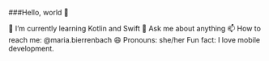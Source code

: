 ###Hello, world 👋

🌱 I’m currently learning  Kotlin and Swift
💬 Ask me about anything
📫 How to reach me: @maria.bierrenbach
😄 Pronouns: she/her
Fun fact: I love mobile development.

